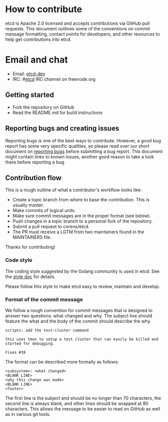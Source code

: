 # How to contribute

etcd is Apache 2.0 licensed and accepts contributions via GitHub pull requests. This document outlines some of the conventions on commit message formatting, contact points for developers, and other resources to help get contributions into etcd.

# Email and chat

- Email: [etcd-dev](https://groups.google.com/forum/?hl=en#!forum/etcd-dev)
- IRC: #[etcd](irc://irc.freenode.org:6667/#etcd) IRC channel on freenode.org

## Getting started

- Fork the repository on GitHub
- Read the README.md for build instructions

## Reporting bugs and creating issues

Reporting bugs is one of the best ways to contribute. However, a good bug report has some very specific qualities, so please read over our short document on [reporting bugs](https://github.com/coreos/etcd/blob/master/Documentation/reporting_bugs.md) before submitting a bug report. This document might contain links to known issues, another good reason to take a look there before reporting a bug.

## Contribution flow

This is a rough outline of what a contributor's workflow looks like:

- Create a topic branch from where to base the contribution. This is usually master.
- Make commits of logical units.
- Make sure commit messages are in the proper format (see below).
- Push changes in a topic branch to a personal fork of the repository.
- Submit a pull request to coreos/etcd.
- The PR must receive a LGTM from two maintainers found in the MAINTAINERS file.

Thanks for contributing!

### Code style

The coding style suggested by the Golang community is used in etcd. See the [style doc](https://github.com/golang/go/wiki/CodeReviewComments) for details.

Please follow this style to make etcd easy to review, maintain and develop.

### Format of the commit message

We follow a rough convention for commit messages that is designed to answer two
questions: what changed and why. The subject line should feature the what and
the body of the commit should describe the why.

```
scripts: add the test-cluster command

this uses tmux to setup a test cluster that can easily be killed and started for debugging.

Fixes #38
```

The format can be described more formally as follows:

```
<subsystem>: <what changed>
<BLANK LINE>
<why this change was made>
<BLANK LINE>
<footer>
```

The first line is the subject and should be no longer than 70 characters, the second line is always blank, and other lines should be wrapped at 80 characters. This allows the message to be easier to read on GitHub as well as in various git tools.
